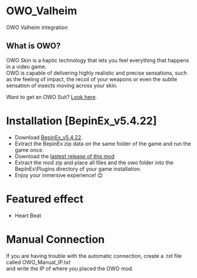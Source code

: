 # OWO_Valheim
OWO Valheim integration 

## What is OWO?
OWO Skin is a haptic technology that lets you feel everything that happens in a video game.  
OWO is capable of delivering highly realistic and precise sensations, such as the feeling of impact, the recoil of your weapons or even the subtle sensation of insects moving across your skin.

Want to get an OWO Suit? [Look here](https://owogame.com/shop/).

# Installation [BepinEx_v5.4.22]
- Download [BepinEx_v5.4.22](https://github.com/BepInEx/BepInEx/releases/tag/v5.4.22).
- Extract the BepinEx zip data on the same folder of the game and run the game once.
- Download the [lastest release of this mod](https://github.com/OWODevelopers/OWO_Valheim/releases/latest)
- Extract the mod zip and place all files and the owo folder into the BepInEx\Plugins directory of your game installation.
- Enjoy your inmersive experience! 😊

# Featured effect
- Heart Beat

# Manual Connection
If you are having trouble with the automatic connection, create a .txt file called OWO_Manual_IP.txt  
and write the IP of where you placed the OWO mod.
